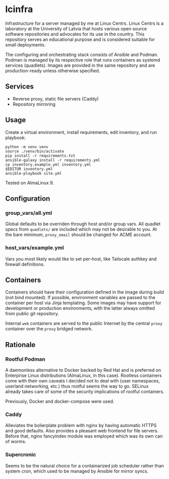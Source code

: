 # lcinfra

Infrastructure for a server managed by me at Linux Centrs. Linux Centrs is a laboratory at the University of Latvia
that hosts various open source software repositories and advocates for its use in the country. This repository serves
an educational purpose and is considered suitable for small deployments.

The configuring and orchestrating stack consists of Ansible and Podman. Podman is managed by its respective role that
runs containers as systemd services (quadlets). Images are provided in the same repository and are production-ready unless
otherwise specified.

## Services

- Reverse proxy, static file servers (Caddy)
- Repository mirroring

## Usage

Create a virtual environment, install requirements, edit inventory, and run playbook:

```shell
python -m venv venv
source ./venv/bin/activate
pip install -r requirements.txt
ansible-galaxy install -r requirements.yml
cp inventory.example.yml inventory.yml
$EDITOR inventory.yml
ansible-playbook site.yml
```

Tested on AlmaLinux 9.

## Configuration

### group_vars/all.yml

Global defaults to be overriden through host and/or group vars. All quadlet specs from `quadlets/` are included which may not be
desirable to you. At the bare minimum, `proxy_email` should be changed for ACME account.

### host_vars/example.yml

Vars you most likely would like to set per-host, like Tailscale authkey and firewall definitions.

## Containers

Containers should have their configuration defined in the image during build (not bind mounted). If possible, environment variables
are passed to the container per host via Jinja templating. Some images may have support for development or production environments,
with the latter always omitted from public git repository.

Internal `web` containers are served to the public Internet by the central `proxy` container over the `proxy` bridged network.

## Rationale

### Rootful Podman

A daemonless alternative to Docker backed by Red Hat and is preferred on Enterprise Linux distributions (AlmaLinux, in this case).
Rootless containers come with their own caveats I decided not to deal with (user namespaces, userland networking, etc.) thus rootful
seems the way to go. SELinux already takes care of some of the security implications of rootful containers.

Previously, Docker and docker-compose were used.

### Caddy

Alleviates the bolierplate problem with nginx by having automatic HTTPS and good defaults. Also provides a pleasant web frontend for
file servers. Before that, nginx fancyindex module was employed which was its own can of worms.

### Supercronic

Seems to be the natural choice for a containarized job scheduler rather than system cron, which used to be managed by Ansible for mirror syncs.
